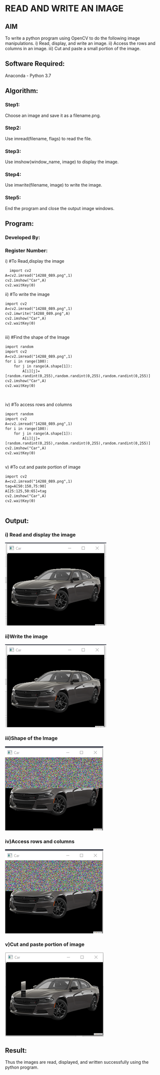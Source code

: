 # READ AND WRITE AN IMAGE
## AIM
To write a python program using OpenCV to do the following image manipulations.
i) Read, display, and write an image.
ii) Access the rows and columns in an image.
iii) Cut and paste a small portion of the image.

## Software Required:
Anaconda - Python 3.7
## Algorithm:
### Step1:
Choose an image and save it as a filename.png.
### Step2:
Use imread(filename, flags) to read the file.
### Step3:
Use imshow(window_name, image) to display the image.
### Step4:
Use imwrite(filename, image) to write the image.
### Step5:
End the program and close the output image windows.
## Program:
### Developed By:
### Register Number: 
i) #To Read,display the image
```
  import cv2
A=cv2.imread("14288_089.png",1)
cv2.imshow("Car",A)
cv2.waitKey(0)
```
ii) #To write the image
```
import cv2
A=cv2.imread("14288_089.png",1)
cv2.imwrite("14288_089.png",A)
cv2.imshow("Car",A)
cv2.waitKey(0)


```
iii) #Find the shape of the Image
```
import random
import cv2
A=cv2.imread("14288_089.png",1)
for i in range(100):
    for j in range(A.shape[1]):
        A[i][j]=[random.randint(0,255),random.randint(0,255),random.randint(0,255)]
cv2.imshow("Car",A)
cv2.waitKey(0)



```
iv) #To access rows and columns
```
import random
import cv2
A=cv2.imread("14288_089.png",1)
for i in range(100):
    for j in range(A.shape[1]):
        A[i][j]=[random.randint(0,255),random.randint(0,255),random.randint(0,255)]
cv2.imshow("Car",A)
cv2.waitKey(0)


```
v) #To cut and paste portion of image
```
import cv2
A=cv2.imread("14288_089.png",1)
tag=A[50:150,75:90]
A[25:125,50:65]=tag
cv2.imshow("Car",A)
cv2.waitKey(0)


```

## Output:

### i) Read and display the image

![inp](1.png)


### ii)Write the image


![inp](1.png)


### iii)Shape of the Image


![inp](2.png)


### iv)Access rows and columns

![inp](2.png)


### v)Cut and paste portion of image

![inp](3.png)

## Result:
Thus the images are read, displayed, and written successfully using the python program.


